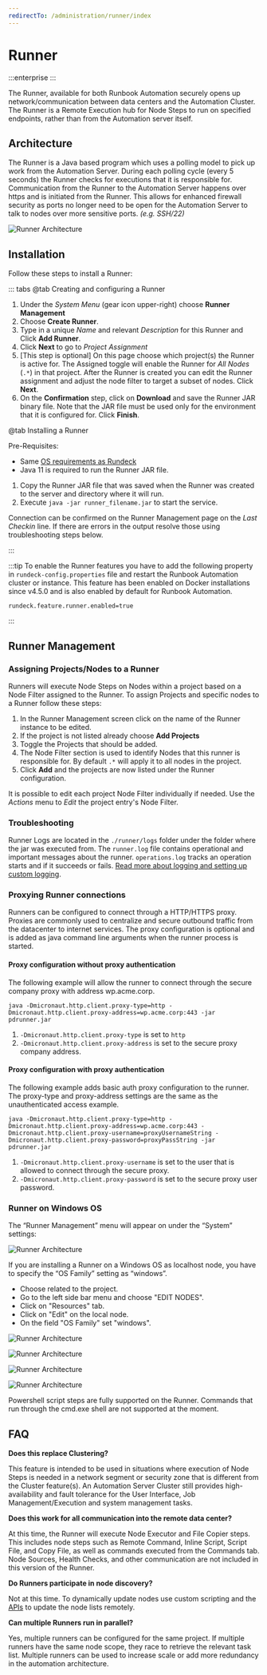 ```yaml
---
redirectTo: /administration/runner/index
---
```


# Runner

:::enterprise
:::

The Runner, available for both Runbook Automation securely opens up network/communication between data centers and the Automation Cluster.  The Runner is a Remote Execution hub for Node Steps to run on specified endpoints, rather than from the Automation server itself.  

## Architecture

The Runner is a Java based program which uses a polling model to pick up work from the Automation Server.  During each polling cycle (every 5 seconds) the Runner checks for executions that it is responsible for.  Communication from the Runner to the Automation Server happens over https and is initiated from the Runner.  This allows for enhanced firewall security as ports no longer need to be open for the Automation Server to talk to nodes over more sensitive ports. _(e.g. SSH/22)_

![Runner Architecture](/assets/img/runner-arch-diagram.png)


## Installation

Follow these steps to install a Runner:

::: tabs
@tab Creating and configuring a Runner

1. Under the _System Menu_ (gear icon upper-right) choose **Runner Management**
1. Choose **Create Runner**.
1. Type in a unique _Name_ and relevant _Description_ for this Runner and Click **Add Runner**.
1. Click **Next** to go to _Project Assignment_
1. [This step is optional] On this page choose which project(s) the Runner is active for.  The Assigned toggle will enable the Runner for _All Nodes_ (`.*`) in that project. After the Runner is created you can edit the Runner assignment and adjust the node filter to target a subset of nodes. Click **Next**.
1. On the **Confirmation** step, click on **Download** and save the Runner JAR binary file. Note that the JAR file must be used only for the environment that it is configured for. Click **Finish**.

@tab Installing a Runner

Pre-Requisites:
- Same [OS requirements as Rundeck](/administration/install/system-requirements.md)
- Java 11 is required to run the Runner JAR file.

1. Copy the Runner JAR file that was saved when the Runner was created to the server and directory where it will run.
1. Execute `java -jar runner_filename.jar` to start the service.

Connection can be confirmed on the Runner Management page on the _Last Checkin_ line.  If there are errors in the output resolve those using troubleshooting steps below.

:::

:::tip
To enable the Runner features you have to add the following property in `rundeck-config.properties` file and restart the Runbook Automation cluster or instance. This feature has been enabled on Docker installations since v4.5.0 and is also enabled by default for Runbook Automation.	
```
rundeck.feature.runner.enabled=true
```
:::

## Runner Management

### Assigning Projects/Nodes to a Runner

Runners will execute Node Steps on Nodes within a project based on a Node Filter assigned to the Runner.  To assign Projects and specific nodes to a Runner follow these steps:

1. In the Runner Management screen click on the name of the Runner instance to be edited.
1. If the project is not listed already choose **Add Projects**
1. Toggle the Projects that should be added.
1. The Node Filter section is used to identify Nodes that this runner is responsible for.  By default `.*` will apply it to all nodes in the project.
1. Click **Add** and the projects are now listed under the Runner configuration.

It is possible to edit each project Node Filter individually if needed.  Use the _Actions_ menu to _Edit_ the project entry's Node Filter.

### Troubleshooting

Runner Logs are located in the `./runner/logs` folder under the folder where the jar was executed from.  The `runner.log` file contains operational and important messages about the runner.  `operations.log` tracks an operation starts and if it succeeds or fails.  [Read more about logging and setting up custom logging](runner-management/runner-logging.md).

### Proxying Runner connections
Runners can be configured to connect through a HTTP/HTTPS proxy. Proxies are commonly used to centralize and secure outbound traffic from the datacenter to internet services. The proxy configuration is optional and is added as java command line arguments when the runner process is started.

#### Proxy configuration without proxy authentication
The following example will allow the runner to connect through the secure company proxy with address wp.acme.corp.

```
java -Dmicronaut.http.client.proxy-type=http -Dmicronaut.http.client.proxy-address=wp.acme.corp:443 -jar pdrunner.jar
```

1. `-Dmicronaut.http.client.proxy-type` is set to `http`
1. `-Dmicronaut.http.client.proxy-address` is set to the secure proxy company address.

#### Proxy configuration with proxy authentication
The following example adds basic auth proxy configuration to the runner. The proxy-type and proxy-address settings are the same as the unauthenticated access example.

```
java -Dmicronaut.http.client.proxy-type=http -Dmicronaut.http.client.proxy-address=wp.acme.corp:443 -Dmicronaut.http.client.proxy-username=proxyUsernameString -Dmicronaut.http.client.proxy-password=proxyPassString -jar pdrunner.jar
```

1. `-Dmicronaut.http.client.proxy-username` is set to the user that is allowed to connect through the secure proxy.
1. `-Dmicronaut.http.client.proxy-password` is set to the secure proxy user password.

### Runner on Windows OS

The “Runner Management” menu will appear on under the “System” settings:

![Runner Architecture](/assets/img/runner-management.png)

If you are installing a Runner on a Windows OS as localhost node, you have to specify the “OS Family” setting as “windows”.

- Choose related to the project.
- Go to the left side bar menu and choose "EDIT NODES".
- Click on "Resources" tab.
- Click on "Edit" on the local node.
- On the field "OS Family" set "windows".

![Runner Architecture](/assets/img/runner-edit-nodes.png)

![Runner Architecture](/assets/img/runner-resource-tab.png)

![Runner Architecture](/assets/img/runner-edit-local.png)

![Runner Architecture](/assets/img/runner-os-family.png)

Powershell script steps are fully supported on the Runner. Commands that run through the cmd.exe shell are not supported at the moment.

## FAQ

**Does this replace Clustering?**

This feature is intended to be used in situations where execution of Node Steps is needed in a network segment or security zone that is different from the Cluster feature(s).  An Automation Server Cluster still provides high-availability and fault tolerance for the User Interface, Job Management/Execution and system management tasks.

**Does this work for all communication into the remote data center?**

At this time, the Runner will execute Node Executor and File Copier steps.  This includes node steps such as Remote Command, Inline Script, Script File, and Copy File, as well as commands executed from the Commands tab. Node Sources, Health Checks, and other communication are not included in this version of the Runner.

**Do Runners participate in node discovery?**

Not at this time.  To dynamically update nodes use custom scripting and the [APIs](/api/index.md#updating-and-listing-resources-for-a-project) to update the node lists remotely.

**Can multiple Runners run in parallel?**

Yes, multiple runners can be configured for the same project. If multiple runners have the same node scope, they race to retrieve the relevant task list. Multiple runners can be used to increase scale or add more redundancy in the automation architecture.
